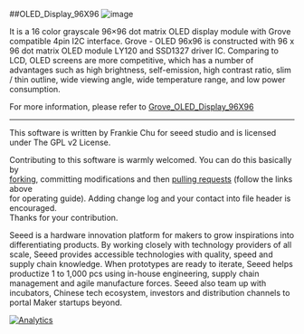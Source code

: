 ##OLED_Display_96X96
![image](http://www.seeedstudio.com/wiki/images/9/90/Oled1281281.jpg)

It is a 16 color grayscale 96×96 dot matrix OLED display module with Grove compatible 4pin I2C interface. Grove - OLED 96x96 is constructed with 96 x 96 dot matrix OLED module LY120 and SSD1327 driver IC. Comparing to LCD, OLED screens are more competitive, which has a number of advantages such as high brightness, self-emission, high contrast ratio, slim / thin outline, wide viewing angle, wide temperature range, and low power consumption.

For more information, please refer to [Grove_OLED_Display_96X96][1]

----
This software is written by Frankie Chu for seeed studio and is licensed under The GPL v2 License.<br>

Contributing to this software is warmly welcomed. You can do this basically by<br>
[forking](https://help.github.com/articles/fork-a-repo), committing modifications and then [pulling requests](https://help.github.com/articles/using-pull-requests) (follow the links above<br>
for operating guide). Adding change log and your contact into file header is encouraged.<br>
Thanks for your contribution.

Seeed is a hardware innovation platform for makers to grow inspirations into differentiating products. By working closely with technology providers of all scale, Seeed provides accessible technologies with quality, speed and supply chain knowledge. When prototypes are ready to iterate, Seeed helps productize 1 to 1,000 pcs using in-house engineering, supply chain management and agile manufacture forces. Seeed also team up with incubators, Chinese tech ecosystem, investors and distribution channels to portal Maker startups beyond.


[1]:http://www.seeedstudio.com/wiki/Grove_-_OLED_Display_1.12%22



[![Analytics](https://ga-beacon.appspot.com/UA-46589105-3/Grove_OLED_Display_96X96)](https://github.com/igrigorik/ga-beacon)
